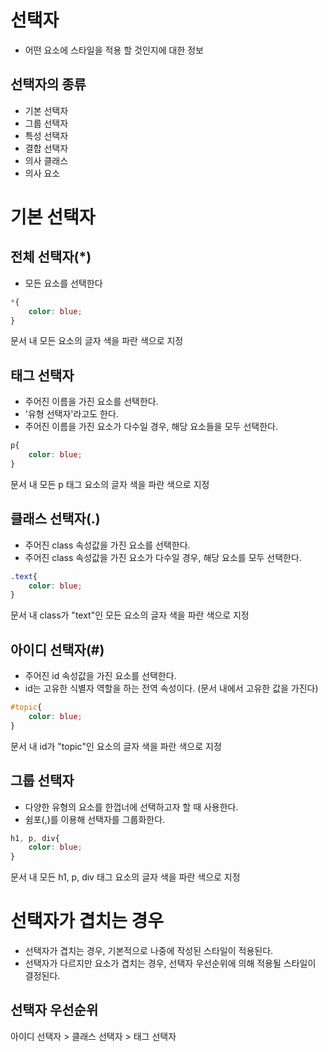 # 선택자

- 어떤 요소에 스타일을 적용 할 것인지에 대한 정보

## 선택자의 종류

- 기본 선택자
- 그룹 선택자
- 특성 선택자
- 결합 선택자
- 의사 클래스
- 의사 요소

# 기본 선택자

## 전체 선택자(*)

- 모든 요소를 선택한다

```css
*{
    color: blue;
}
```
문서 내 모든 요소의 글자 색을 파란 색으로 지정

## 태그 선택자

- 주어진 이름을 가진 요소를 선택한다.
- '유형 선택자'라고도 한다.
- 주어진 이름을 가진 요소가 다수일 경우, 해당 요소들을 모두 선택한다.

```css
p{
    color: blue;
}
```
문서 내 모든 p 태그 요소의 글자 색을 파란 색으로 지정

## 클래스 선택자(.)

- 주어진 class 속성값을 가진 요소를 선택한다.
- 주어진 class 속성값을 가진 요소가 다수일 경우, 해당 요소를 모두 선택한다.

```css
.text{
    color: blue;
}
```

문서 내 class가 "text"인 모든 요소의 글자 색을 파란 색으로 지정

## 아이디 선택자(#)

- 주어진 id 속성값을 가진 요소를 선택한다.
- id는 고유한 식별자 역할을 하는 전역 속성이다. (문서 내에서 고유한 값을 가진다)

```css
#topic{
    color: blue;
}
```
문서 내 id가 "topic"인 요소의 글자 색을 파란 색으로 지정

## 그룹 선택자

- 다양한 유형의 요소를 한껍너에 선택하고자 할 때 사용한다.
- 쉼포(,)를 이용해 선택자를 그룹화한다.

```css
h1, p, div{
    color: blue;
}
```
문서 내 모든 h1, p, div 태그 요소의 글자 색을 파란 색으로 지정

# 선택자가 겹치는 경우

- 선택자가 겹치는 경우, 기본적으로 나중에 작성된 스타일이 적용된다.
- 선택자가 다르지만 요소가 겹치는 경우, 선택자 우선순위에 의해 적용될 스타일이 결정된다.

## 선택자 우선순위

아이디 선택자 > 클래스 선택자 > 태그 선택자
